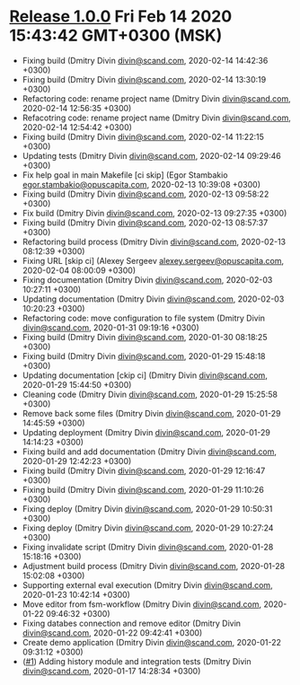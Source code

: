 
[Release 1.0.0](https://github.com/OpusCapita/fsm4j/releases/tag/v1.0.0) Fri Feb 14 2020 15:43:42 GMT+0300 (MSK)
=======================================================

- Fixing build (Dmitry Divin divin@scand.com, 2020-02-14 14:42:36 +0300)
- Fixing build (Dmitry Divin divin@scand.com, 2020-02-14 13:30:19 +0300)
- Refactoring code: rename project name (Dmitry Divin divin@scand.com, 2020-02-14 12:56:35 +0300)
- Refacotring code: rename project name (Dmitry Divin divin@scand.com, 2020-02-14 12:54:42 +0300)
- Fixing build (Dmitry Divin divin@scand.com, 2020-02-14 11:22:15 +0300)
- Updating tests (Dmitry Divin divin@scand.com, 2020-02-14 09:29:46 +0300)
- Fix help goal in main Makefile [ci skip] (Egor Stambakio egor.stambakio@opuscapita.com, 2020-02-13 10:39:08 +0300)
- Fixing build (Dmitry Divin divin@scand.com, 2020-02-13 09:58:22 +0300)
- Fix build (Dmitry Divin divin@scand.com, 2020-02-13 09:27:35 +0300)
- Fixing build (Dmitry Divin divin@scand.com, 2020-02-13 08:57:37 +0300)
- Refactoring build process (Dmitry Divin divin@scand.com, 2020-02-13 08:12:39 +0300)
- Fixing URL [skip ci] (Alexey Sergeev alexey.sergeev@opuscapita.com, 2020-02-04 08:00:09 +0300)
- Fixing documentation (Dmitry Divin divin@scand.com, 2020-02-03 10:27:11 +0300)
- Updating documentation (Dmitry Divin divin@scand.com, 2020-02-03 10:20:23 +0300)
- Refactoring code: move configuration to file system (Dmitry Divin divin@scand.com, 2020-01-31 09:19:16 +0300)
- Fixing build (Dmitry Divin divin@scand.com, 2020-01-30 08:18:25 +0300)
- Fixing build (Dmitry Divin divin@scand.com, 2020-01-29 15:48:18 +0300)
- Updating documentation [ckip ci] (Dmitry Divin divin@scand.com, 2020-01-29 15:44:50 +0300)
- Cleaning code (Dmitry Divin divin@scand.com, 2020-01-29 15:25:58 +0300)
- Remove back some files (Dmitry Divin divin@scand.com, 2020-01-29 14:45:59 +0300)
- Updating deployment (Dmitry Divin divin@scand.com, 2020-01-29 14:14:23 +0300)
- Fixing build and add documentation (Dmitry Divin divin@scand.com, 2020-01-29 12:42:23 +0300)
- Fixing build (Dmitry Divin divin@scand.com, 2020-01-29 12:16:47 +0300)
- Fixing build (Dmitry Divin divin@scand.com, 2020-01-29 11:10:26 +0300)
- Fixing deploy (Dmitry Divin divin@scand.com, 2020-01-29 10:50:31 +0300)
- Fixing deploy (Dmitry Divin divin@scand.com, 2020-01-29 10:27:24 +0300)
- Fixing invalidate script (Dmitry Divin divin@scand.com, 2020-01-28 15:18:16 +0300)
- Adjustment build process (Dmitry Divin divin@scand.com, 2020-01-28 15:02:08 +0300)
- Supporting external eval execution (Dmitry Divin divin@scand.com, 2020-01-23 10:42:14 +0300)
- Move editor from fsm-workflow (Dmitry Divin divin@scand.com, 2020-01-22 09:46:32 +0300)
- Fixing databes connection and remove editor (Dmitry Divin divin@scand.com, 2020-01-22 09:42:41 +0300)
- Create demo application (Dmitry Divin divin@scand.com, 2020-01-22 09:31:12 +0300)
- ([#1](https://github.com/OpusCapita/fsm4j/issues/1)) Adding history module and integration tests (Dmitry Divin divin@scand.com, 2020-01-17 14:28:34 +0300)
